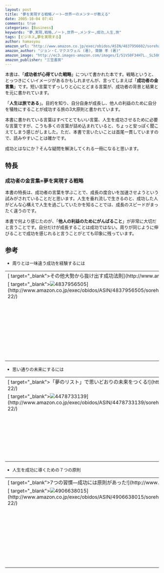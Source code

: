 ```yaml
---
layout: post
title: "夢を実現する戦略ノート―世界一のメンターが教える"
date: 2005-10-04 07:41
comments: true
categories: [Business]
keywords: "夢,実現,戦略,ノート,世界一,メンター,成功,人生,旅"
tags: [ビジネス,夢を実現する]
author: hamasyou
amazon_url: "http://www.amazon.co.jp/exec/obidos/ASIN/4837956602/sorehabooks-22/249-5154187-6356367?%5Fencoding=UTF8&camp=247&link%5Fcode=xm2"
amazon_author: "ジョン・C.マクスウェル (著), 齋藤 孝 (著)"
amazon_image: "http://ec3.images-amazon.com/images/I/51VS0F34H7L._SL500_AA300_.jpg"
amazon_publisher: "三笠書房"
---
```


本書は、「<strong>成功者が心得ていた戦略</strong>」について書かれた本です。戦略というと、とっつきにくいイメージがあるかもしれませんが、言ってしまえば「<strong>成功者の金言集</strong>」です。短い言葉でずっしりと心にとどまる言葉が、成功者の背景と結果とを元に書かれています。

「<strong>人生は旅である</strong>」。目的を知り、自分自身が成長し、他人の利益のために自分を犠牲にすることが成功する旅の3大原則と書かれています。

本書に書かれている言葉はすべてとてもいい言葉、人生を成功させるために必要な言葉ですが、こうも多くの言葉が詰め込まれていると、ちょっと安っぽく聞こえてしまう感じがしました。ただ、本書で言いたいことは首尾一貫していますので、読みやすいことは確かです。

成功とはなにか？そんな疑問を解決してくれる一冊になると思います。


<!-- more -->

<h2>特長</h2>

<h3>成功者の金言集=夢を実現する戦略</h3>

本書の特長は、成功者の言葉を学ぶことで、成長の度合いを加速させようという試みがされていることだと思います。人生を垂れ流しで生きるのと、成功した人がどんな心構えで人生を過ごしていたかを知ることでは、成長のスピードがまったく違うのです。

本書で何より感じたのが、「<strong>他人の利益のためにがんばること</strong>」が非常に大切だと言うことです。自分だけが成長することは成功ではない。周りが同じように伸びることで成功を感じれると言うことがとても印象に残っています。

<h2>参考</h2>

+ 周りとは一味違う成功を経験するには
<div class="rakuten"><table width="400" border="0" cellpadding="5"><tr><td colspan="2" >[ target="_blank">その他大勢から抜け出す成功法則](http://www.amazon.co.jp/exec/obidos/ASIN/4837956505/sorehabooks-22/)</td></tr><tr><td valign="top">[ target="_blank"><img src="http://images.amazon.com/images/P/4837956505.09._SCMZZZZZZZ_.jpg"   border="0" alt="4837956505" />](http://www.amazon.co.jp/exec/obidos/ASIN/4837956505/sorehabooks-22/)</td><td valign="top" /><font size="-1">ジョン・C.マクスウェル <br /><br /><iframe scrolling="no" frameborder="0" width="200" height="40" hspace="0" vspace="0" marginheight="0" marginwidth="0" src="http://webservices.amazon.co.jp/onca/xml?Service=AWSECommerceService&SubscriptionId=0G91FPYVW6ZGWBH4Y9G2&AssociateTag=goodpic-22&Operation=ItemLookup&IdType=ASIN&ContentType=text/html&Page=1&ResponseGroup=Offers&ItemId=4837956505&Version=2004-10-04&Style=http://www.g-tools.net/xsl/priceFFFFFF.xsl"></iframe><br /><strong>おすすめ平均  </strong><img src="http://g-images.amazon.com/images/G/01/detail/stars-3-5.gif"   border="0" alt="star" /><br /><img src="http://g-images.amazon.com/images/G/01/detail/stars-3-0.gif"   border="0" alt="star" />牧師さんの啓発書<br /><img src="http://g-images.amazon.com/images/G/01/detail/stars-5-0.gif"   border="0" alt="star" />いわゆる自己啓発書ですが<br /><img src="http://g-images.amazon.com/images/G/01/detail/stars-4-0.gif"   border="0" alt="star" />後半から良くなる<br /><img src="http://g-images.amazon.com/images/G/01/detail/stars-5-0.gif"   border="0" alt="star" />僕にとって、自分を高める最高の本でした。<br /><img src="http://g-images.amazon.com/images/G/01/detail/stars-4-0.gif"   border="0" alt="star" />散漫なれども心に響く言葉もあり<br /><br />[ target="_blank" />Amazonで詳しく見る](http://www.amazon.co.jp/exec/obidos/ASIN/4837956505/sorehabooks-22/)</font><font size="-2">by [ >G-Tools](http://www.goodpic.com/mt/aws/index.html)</font></td></tr></table></div>

+ 思い通りの未来にするには
<div class="rakuten"><table width="400" border="0" cellpadding="5"><tr><td colspan="2" >[ target="_blank">「夢のリスト」で思いどおりの未来をつくる!](http://www.amazon.co.jp/exec/obidos/ASIN/4478733139/sorehabooks-22/)</td></tr><tr><td valign="top">[ target="_blank"><img src="http://images.amazon.com/images/P/4478733139.01._SCMZZZZZZZ_.jpg"   border="0" alt="4478733139" />](http://www.amazon.co.jp/exec/obidos/ASIN/4478733139/sorehabooks-22/)</td><td valign="top" /><font size="-1">ブライアン・トレーシー <br /><br /><iframe scrolling="no" frameborder="0" width="200" height="40" hspace="0" vspace="0" marginheight="0" marginwidth="0" src="http://webservices.amazon.co.jp/onca/xml?Service=AWSECommerceService&SubscriptionId=0G91FPYVW6ZGWBH4Y9G2&AssociateTag=goodpic-22&Operation=ItemLookup&IdType=ASIN&ContentType=text/html&Page=1&ResponseGroup=Offers&ItemId=4478733139&Version=2004-10-04&Style=http://www.g-tools.net/xsl/priceFFFFFF.xsl"></iframe><br /><strong>おすすめ平均  </strong><img src="http://g-images.amazon.com/images/G/01/detail/stars-3-5.gif"   border="0" alt="star" /><br /><img src="http://g-images.amazon.com/images/G/01/detail/stars-4-0.gif"   border="0" alt="star" />いろんな事を網羅しようとしすぎ？<br /><img src="http://g-images.amazon.com/images/G/01/detail/stars-3-0.gif"   border="0" alt="star" />可も無く不可も無く...1200円は微妙<br /><img src="http://g-images.amazon.com/images/G/01/detail/stars-4-0.gif"   border="0" alt="star" />内容が細かく中身のこい本でした。<br /><br />[ target="_blank" />Amazonで詳しく見る](http://www.amazon.co.jp/exec/obidos/ASIN/4478733139/sorehabooks-22/)</font><font size="-2">by [ >G-Tools](http://www.goodpic.com/mt/aws/index.html)</font></td></tr></table></div>

+ 人生を成功に導くための７つの原則
<div class="rakuten"><table width="400" border="0" cellpadding="5"><tr><td colspan="2" >[ target="_blank">7つの習慣―成功には原則があった!](http://www.amazon.co.jp/exec/obidos/ASIN/4906638015/sorehabooks-22/)</td></tr><tr><td valign="top">[ target="_blank"><img src="http://images.amazon.com/images/P/4906638015.09._SCMZZZZZZZ_.jpg"   border="0" alt="4906638015" />](http://www.amazon.co.jp/exec/obidos/ASIN/4906638015/sorehabooks-22/)</td><td valign="top" /><font size="-1">スティーブン・R. コヴィー ジェームス スキナー Stephen R. Covey <br /><br /><iframe scrolling="no" frameborder="0" width="200" height="40" hspace="0" vspace="0" marginheight="0" marginwidth="0" src="http://webservices.amazon.co.jp/onca/xml?Service=AWSECommerceService&SubscriptionId=0G91FPYVW6ZGWBH4Y9G2&AssociateTag=goodpic-22&Operation=ItemLookup&IdType=ASIN&ContentType=text/html&Page=1&ResponseGroup=Offers&ItemId=4906638015&Version=2004-10-04&Style=http://www.g-tools.net/xsl/priceFFFFFF.xsl"></iframe><br /><strong>おすすめ平均  </strong><img src="http://g-images.amazon.com/images/G/01/detail/stars-4-5.gif"   border="0" alt="star" /><br /><img src="http://g-images.amazon.com/images/G/01/detail/stars-5-0.gif"   border="0" alt="star" />私の人生を大きく変えた名著の中の名著！<br /><img src="http://g-images.amazon.com/images/G/01/detail/stars-5-0.gif"   border="0" alt="star" />1人生観かわりますよ。<br /><img src="http://g-images.amazon.com/images/G/01/detail/stars-5-0.gif"   border="0" alt="star" />ふかっ！<br /><img src="http://g-images.amazon.com/images/G/01/detail/stars-4-0.gif"   border="0" alt="star" />成功の原則？<br /><img src="http://g-images.amazon.com/images/G/01/detail/stars-5-0.gif"   border="0" alt="star" />人生のバイブルだ<br /><br />[ target="_blank" />Amazonで詳しく見る](http://www.amazon.co.jp/exec/obidos/ASIN/4906638015/sorehabooks-22/)</font><font size="-2">by [ >G-Tools](http://www.goodpic.com/mt/aws/index.html)</font></td></tr></table></div>




